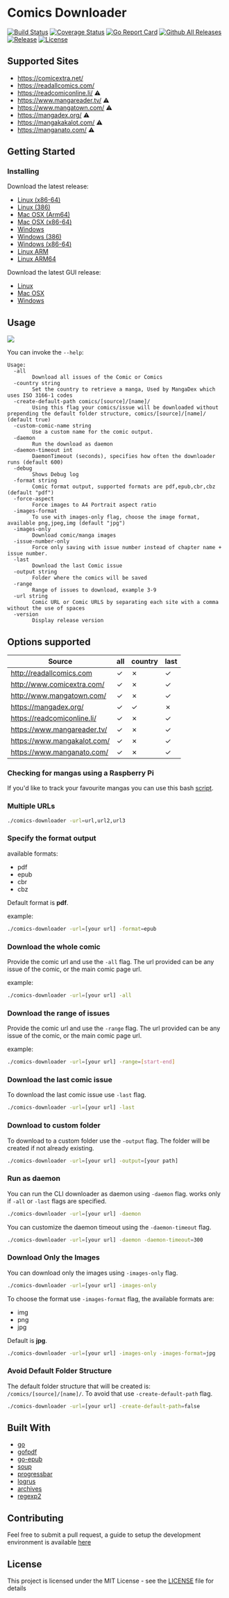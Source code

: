 # Comics Downloader

[![Build Status](https://app.travis-ci.com/Girbons/comics-downloader.svg?branch=master)](https://app.travis-ci.com/Girbons/comics-downloader)
[![Coverage Status](https://img.shields.io/coveralls/github/Girbons/comics-downloader.svg?style=flat-square)](https://coveralls.io/github/Girbons/comics-downloader?branch=master)
[![Go Report Card](https://goreportcard.com/badge/github.com/Girbons/comics-downloader)](https://goreportcard.com/report/github.com/Girbons/comics-downloader)
[![Github All Releases](https://img.shields.io/github/downloads/Girbons/comics-downloader/total.svg?style=flat-square)]()
[![Release](https://img.shields.io/github/release/Girbons/comics-downloader.svg?style=flat-square)](https://github.com/Girbons/comics-downloader/releases/latest)
[![License](https://img.shields.io/badge/license-MIT-blue.svg?style=flat-square)](LICENSE)

## Supported Sites

- https://comicextra.net/
- https://readallcomics.com/
- https://readcomiconline.li/  ⚠️
- https://www.mangareader.tv/  ⚠️
- https://www.mangatown.com/   ⚠️
- https://mangadex.org/        ⚠️
- https://mangakakalot.com/    ⚠️
- https://manganato.com/       ⚠️

## Getting Started

### Installing

Download the latest release:

- [Linux (x86-64)](https://github.com/Girbons/comics-downloader/releases/download/v0.33.9/comics-downloader-linux-x86-64)
- [Linux (386)](https://github.com/Girbons/comics-downloader/releases/download/v0.33.9/comics-downloader-linux-386)
- [Mac OSX (Arm64)](https://github.com/Girbons/comics-downloader/releases/download/v0.33.9/comics-downloader-osx-arm)
- [Mac OSX (x86-64)](https://github.com/Girbons/comics-downloader/releases/download/v0.33.9/comics-downloader-osx-x86-64)
- [Windows](https://github.com/Girbons/comics-downloader/releases/download/v0.33.9/comics-downloader.exe)
- [Windows (386)](https://github.com/Girbons/comics-downloader/releases/download/v0.33.9/comics-downloader-win-386.exe)
- [Windows (x86-64)](https://github.com/Girbons/comics-downloader/releases/download/v0.33.9/comics-downloader-win-x86-64.exe)
- [Linux ARM](https://github.com/Girbons/comics-downloader/releases/download/v0.33.9/comics-downloader-linux-arm)
- [Linux ARM64](https://github.com/Girbons/comics-downloader/releases/download/v0.33.9/comics-downloader-linux-arm64)

Download the latest GUI release:

- [Linux](https://github.com/Girbons/comics-downloader/releases/download/v0.33.9/comics-downloader-gui)
- [Mac OSX](https://github.com/Girbons/comics-downloader/releases/download/v0.33.9/comics-downloader-gui-osx)
- [Windows](https://github.com/Girbons/comics-downloader/releases/download/v0.33.9/comics-downloader-gui-windows.exe)

## Usage

<img src="img/usage.gif?raw=true" />

You can invoke the `--help`:

```
Usage:
  -all
        Download all issues of the Comic or Comics
  -country string
        Set the country to retrieve a manga, Used by MangaDex which uses ISO 3166-1 codes
  -create-default-path comics/[source]/[name]/
        Using this flag your comics/issue will be downloaded without prepending the default folder structure, comics/[source]/[name]/ (default true)
  -custom-comic-name string
        Use a custom name for the comic output.
  -daemon
        Run the download as daemon
  -daemon-timeout int
        DaemonTimeout (seconds), specifies how often the downloader runs (default 600)
  -debug
    	Shows Debug log
  -format string
        Comic format output, supported formats are pdf,epub,cbr,cbz (default "pdf")
  -force-aspect
        Force images to A4 Portrait aspect ratio
  -images-format
        To use with images-only flag, choose the image format, available png,jpeg,img (default "jpg")
  -images-only
        Download comic/manga images
  -issue-number-only
        Force only saving with issue number instead of chapter name + issue number.
  -last
        Download the last Comic issue
  -output string
        Folder where the comics will be saved
  -range
        Range of issues to download, example 3-9
  -url string
        Comic URL or Comic URLS by separating each site with a comma without the use of spaces
  -version
        Display release version
```

## Options supported

| Source                      | all      | country  | last     |
| --------------------------- | -------- | -------- | -------- |
| http://readallcomics.com    | &#x2713; | &#x2717; | &#x2713; |
| http://www.comicextra.com/  | &#x2713; | &#x2717; | &#x2713; |
| http://www.mangatown.com/   | &#x2713; | &#x2717; | &#x2713; |
| https://mangadex.org/       | &#x2713; | &#x2713; | &#x2717; |
| https://readcomiconline.li/ | &#x2713; | &#x2717; | &#x2713; |
| https://www.mangareader.tv/ | &#x2713; | &#x2717; | &#x2713; |
| https://www.mangakalot.com/ | &#x2713; | &#x2717; | &#x2713; |
| https://www.manganato.com/  | &#x2713; | &#x2717; | &#x2713; |

### Checking for mangas using a Raspberry Pi

If you'd like to track your favourite mangas you can use this bash
[script](https://gist.github.com/nestukh/5397b836c8e5f34f6feb4ec4efe6b86a).

### Multiple URLs

```bash
./comics-downloader -url=url,url2,url3
```

### Specify the format output

available formats:

- pdf
- epub
- cbr
- cbz

Default format is **pdf**.

example:

```bash
./comics-downloader -url=[your url] -format=epub
```

### Download the whole comic

Provide the comic url and use the `-all` flag. The url provided can be any issue
of the comic, or the main comic page url.

example:

```bash
./comics-downloader -url=[your url] -all
```

### Download the range of issues

Provide the comic url and use the `-range` flag. The url provided can be any
issue of the comic, or the main comic page url.

example:

```bash
./comics-downloader -url=[your url] -range=[start-end]
```

### Download the last comic issue

To download the last comic issue use `-last` flag.

```bash
./comics-downloader -url=[your url] -last
```

### Download to custom folder

To download to a custom folder use the `-output` flag. The folder will be
created if not already existing.

```bash
./comics-downloader -url=[your url] -output=[your path]
```

### Run as daemon

You can run the CLI downloader as daemon using `-daemon` flag. works only if
`-all` or `-last` flags are specified.

```bash
./comics-downloader -url=[your url] -daemon
```

You can customize the daemon timeout using the `-daemon-timeout` flag.

```bash
./comics-downloader -url=[your url] -daemon -daemon-timeout=300
```

### Download Only the Images

You can download only the images using `-images-only` flag.

```bash
./comics-downloader -url=[your url] -images-only
```

To choose the format use `-images-format` flag, the available formats are:

- img
- png
- jpg

Default is **jpg**.

```bash
./comics-downloader -url=[your url] -images-only -images-format=jpg
```

### Avoid Default Folder Structure

The default folder structure that will be created is:
`/comics/[source]/[name]/`. To avoid that use `-create-default-path` flag.

```bash
./comics-downloader -url=[your url] -create-default-path=false
```

## Built With

- [go](https://github.com/golang/go)
- [gofpdf](https://github.com/jung-kurt/gofpdf)
- [go-epub](http://github.com/bmaupin/go-epub)
- [soup](https://github.com/anaskhan96/soup)
- [progressbar](https://github.com/schollz/progressbar)
- [logrus](https://github.com/sirupsen/logrus)
- [archives](https://github.com/mholt/archives)
- [regexp2](https://github.com/dlclark/regexp2)

## Contributing

Feel free to submit a pull request, a guide to setup the development environment
is available [here](docs/dev.md)

## License

This project is licensed under the MIT License - see the [LICENSE](LICENSE) file
for details
